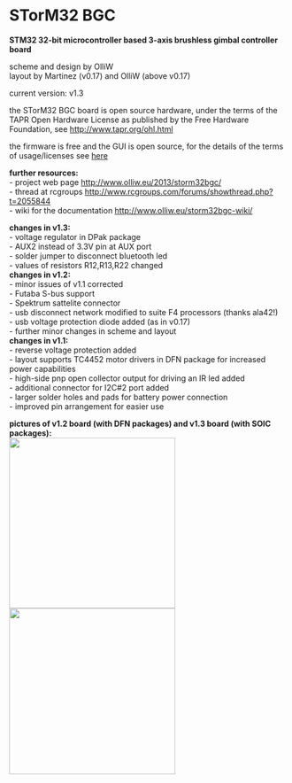 STorM32 BGC
===========

<strong>STM32 32-bit microcontroller based 3-axis brushless gimbal controller board</strong>

scheme and design by OlliW<br>
layout by Martinez (v0.17) and OlliW (above v0.17)

current version: v1.3

the STorM32 BGC board is open source hardware, under the terms of the TAPR Open Hardware License as published by the Free Hardware Foundation, see http://www.tapr.org/ohl.html

the firmware is free and the GUI is open source, for the details of the terms of usage/licenses see <a href="http://www.olliw.eu/2013/storm32bgc">here</a>

<strong>further resources:</strong><br>- project web page http://www.olliw.eu/2013/storm32bgc/<br>- thread at rcgroups http://www.rcgroups.com/forums/showthread.php?t=2055844<br>- wiki for the documentation http://www.olliw.eu/storm32bgc-wiki/

<strong>changes in v1.3:</strong><br>- voltage regulator in DPak package<br>- AUX2 instead of 3.3V pin at AUX port<br>- solder jumper to disconnect bluetooth led<br>- values of resistors R12,R13,R22 changed
<br><strong>changes in v1.2:</strong><br>- minor issues of v1.1 corrected<br>- Futaba S-bus support<br>- Spektrum sattelite connector<br>- usb disconnect network modified to suite F4 processors (thanks ala42!)<br>- usb voltage protection diode added (as in v0.17)<br>- further minor changes in scheme and layout
<br><strong>changes in v1.1:</strong><br>- reverse voltage protection added<br>- layout supports TC4452 motor drivers in DFN package for increased power capabilities<br>- high-side pnp open collector output for driving an IR led added<br>- additional connector for I2C#2 port added<br>- larger solder holes and pads for battery power connection<br>- improved pin arrangement for easier use

<strong>pictures of v1.2 board (with DFN packages) and v1.3 board (with SOIC packages):</strong><br>
<a href="http://www.olliw.eu/uploads/storm32_bgc_v120_board_dfn_mpu-01-wp01.jpg"><img src="http://www.olliw.eu/uploads/storm32_bgc_v120_board_dfn_mpu-01-wp01.jpg" width="300" height="308"/></a> <a href="http://www.olliw.eu/storm32bgc-wiki/images/1/1c/Joepaisley-storm32-bgc-v13-board-wiki.jpg"><img src="http://www.olliw.eu/storm32bgc-wiki/images/1/1c/Joepaisley-storm32-bgc-v13-board-wiki.jpg" width="300"/></a>

